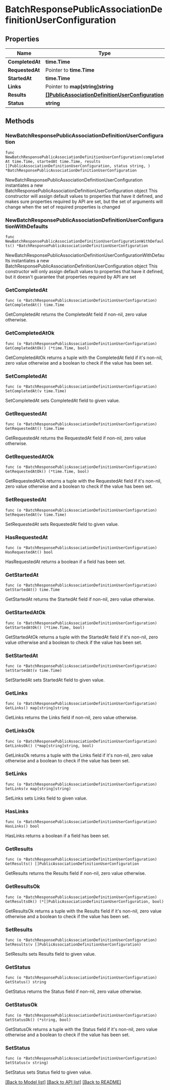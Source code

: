 # BatchResponsePublicAssociationDefinitionUserConfiguration

## Properties

Name | Type | Description | Notes
------------ | ------------- | ------------- | -------------
**CompletedAt** | **time.Time** |  | 
**RequestedAt** | Pointer to **time.Time** |  | [optional] 
**StartedAt** | **time.Time** |  | 
**Links** | Pointer to **map[string]string** |  | [optional] 
**Results** | [**[]PublicAssociationDefinitionUserConfiguration**](PublicAssociationDefinitionUserConfiguration.md) |  | 
**Status** | **string** |  | 

## Methods

### NewBatchResponsePublicAssociationDefinitionUserConfiguration

`func NewBatchResponsePublicAssociationDefinitionUserConfiguration(completedAt time.Time, startedAt time.Time, results []PublicAssociationDefinitionUserConfiguration, status string, ) *BatchResponsePublicAssociationDefinitionUserConfiguration`

NewBatchResponsePublicAssociationDefinitionUserConfiguration instantiates a new BatchResponsePublicAssociationDefinitionUserConfiguration object
This constructor will assign default values to properties that have it defined,
and makes sure properties required by API are set, but the set of arguments
will change when the set of required properties is changed

### NewBatchResponsePublicAssociationDefinitionUserConfigurationWithDefaults

`func NewBatchResponsePublicAssociationDefinitionUserConfigurationWithDefaults() *BatchResponsePublicAssociationDefinitionUserConfiguration`

NewBatchResponsePublicAssociationDefinitionUserConfigurationWithDefaults instantiates a new BatchResponsePublicAssociationDefinitionUserConfiguration object
This constructor will only assign default values to properties that have it defined,
but it doesn't guarantee that properties required by API are set

### GetCompletedAt

`func (o *BatchResponsePublicAssociationDefinitionUserConfiguration) GetCompletedAt() time.Time`

GetCompletedAt returns the CompletedAt field if non-nil, zero value otherwise.

### GetCompletedAtOk

`func (o *BatchResponsePublicAssociationDefinitionUserConfiguration) GetCompletedAtOk() (*time.Time, bool)`

GetCompletedAtOk returns a tuple with the CompletedAt field if it's non-nil, zero value otherwise
and a boolean to check if the value has been set.

### SetCompletedAt

`func (o *BatchResponsePublicAssociationDefinitionUserConfiguration) SetCompletedAt(v time.Time)`

SetCompletedAt sets CompletedAt field to given value.


### GetRequestedAt

`func (o *BatchResponsePublicAssociationDefinitionUserConfiguration) GetRequestedAt() time.Time`

GetRequestedAt returns the RequestedAt field if non-nil, zero value otherwise.

### GetRequestedAtOk

`func (o *BatchResponsePublicAssociationDefinitionUserConfiguration) GetRequestedAtOk() (*time.Time, bool)`

GetRequestedAtOk returns a tuple with the RequestedAt field if it's non-nil, zero value otherwise
and a boolean to check if the value has been set.

### SetRequestedAt

`func (o *BatchResponsePublicAssociationDefinitionUserConfiguration) SetRequestedAt(v time.Time)`

SetRequestedAt sets RequestedAt field to given value.

### HasRequestedAt

`func (o *BatchResponsePublicAssociationDefinitionUserConfiguration) HasRequestedAt() bool`

HasRequestedAt returns a boolean if a field has been set.

### GetStartedAt

`func (o *BatchResponsePublicAssociationDefinitionUserConfiguration) GetStartedAt() time.Time`

GetStartedAt returns the StartedAt field if non-nil, zero value otherwise.

### GetStartedAtOk

`func (o *BatchResponsePublicAssociationDefinitionUserConfiguration) GetStartedAtOk() (*time.Time, bool)`

GetStartedAtOk returns a tuple with the StartedAt field if it's non-nil, zero value otherwise
and a boolean to check if the value has been set.

### SetStartedAt

`func (o *BatchResponsePublicAssociationDefinitionUserConfiguration) SetStartedAt(v time.Time)`

SetStartedAt sets StartedAt field to given value.


### GetLinks

`func (o *BatchResponsePublicAssociationDefinitionUserConfiguration) GetLinks() map[string]string`

GetLinks returns the Links field if non-nil, zero value otherwise.

### GetLinksOk

`func (o *BatchResponsePublicAssociationDefinitionUserConfiguration) GetLinksOk() (*map[string]string, bool)`

GetLinksOk returns a tuple with the Links field if it's non-nil, zero value otherwise
and a boolean to check if the value has been set.

### SetLinks

`func (o *BatchResponsePublicAssociationDefinitionUserConfiguration) SetLinks(v map[string]string)`

SetLinks sets Links field to given value.

### HasLinks

`func (o *BatchResponsePublicAssociationDefinitionUserConfiguration) HasLinks() bool`

HasLinks returns a boolean if a field has been set.

### GetResults

`func (o *BatchResponsePublicAssociationDefinitionUserConfiguration) GetResults() []PublicAssociationDefinitionUserConfiguration`

GetResults returns the Results field if non-nil, zero value otherwise.

### GetResultsOk

`func (o *BatchResponsePublicAssociationDefinitionUserConfiguration) GetResultsOk() (*[]PublicAssociationDefinitionUserConfiguration, bool)`

GetResultsOk returns a tuple with the Results field if it's non-nil, zero value otherwise
and a boolean to check if the value has been set.

### SetResults

`func (o *BatchResponsePublicAssociationDefinitionUserConfiguration) SetResults(v []PublicAssociationDefinitionUserConfiguration)`

SetResults sets Results field to given value.


### GetStatus

`func (o *BatchResponsePublicAssociationDefinitionUserConfiguration) GetStatus() string`

GetStatus returns the Status field if non-nil, zero value otherwise.

### GetStatusOk

`func (o *BatchResponsePublicAssociationDefinitionUserConfiguration) GetStatusOk() (*string, bool)`

GetStatusOk returns a tuple with the Status field if it's non-nil, zero value otherwise
and a boolean to check if the value has been set.

### SetStatus

`func (o *BatchResponsePublicAssociationDefinitionUserConfiguration) SetStatus(v string)`

SetStatus sets Status field to given value.



[[Back to Model list]](../README.md#documentation-for-models) [[Back to API list]](../README.md#documentation-for-api-endpoints) [[Back to README]](../README.md)


